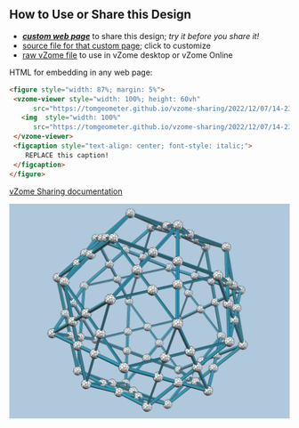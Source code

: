 
## How to Use or Share this Design

 - [***custom web page***][post] to share this design; *try it before you share it!*
 - [source file for that custom page][source]; click to customize
 - [raw vZome file][raw] to use in vZome desktop or vZome Online
 
 HTML for embedding in any web page:
 ```html
<figure style="width: 87%; margin: 5%">
  <vzome-viewer style="width: 100%; height: 60vh"
       src="https://tomgeometer.github.io/vzome-sharing/2022/12/07/14-23-00-TwelveStar/TwelveStar.vZome" >
    <img  style="width: 100%"
       src="https://tomgeometer.github.io/vzome-sharing/2022/12/07/14-23-00-TwelveStar/TwelveStar.png" >
  </vzome-viewer>
  <figcaption style="text-align: center; font-style: italic;">
     REPLACE this caption!
  </figcaption>
</figure>
 ```

[vZome Sharing documentation](https://vzome.github.io/vzome/sharing.html#how-it-works)

![Image](<TwelveStar.png>)


[post]: <https://tomgeometer.github.io/vzome-sharing/2022/12/07/TwelveStar-14-23-00.html>
[source]: <https://github.com/tomgeometer/vzome-sharing/edit/main/_posts/2022-12-07-TwelveStar-14-23-00.md>
[raw]: <https://raw.githubusercontent.com/tomgeometer/vzome-sharing/main/2022/12/07/14-23-00-TwelveStar/TwelveStar.vZome>